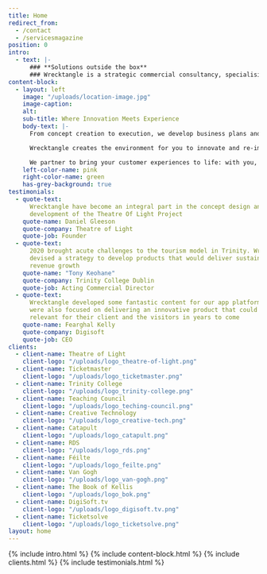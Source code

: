 ```yaml
---
title: Home
redirect_from:
  - /contact
  - /servicesmagazine
position: 0
intro:
  - text: |-
      ### **Solutions outside the box**
      ### Wrecktangle is a strategic commercial consultancy, specialising in the Leisure and Tourism industry.  We collaborate with you, so your big ideas can turn into the bigger picture.
content-block:
  - layout: left
    image: "/uploads/location-image.jpg"
    image-caption:
    alt:
    sub-title: Where Innovation Meets Experience
    body-text: |-
      From concept creation to execution, we develop business plans and innovate within your operating models, to drive commercial returns.

      Wrecktangle creates the environment for you to innovate and re-imagine your visitor experience.

      We partner to bring your customer experiences to life: with you, with content designers, producers, and marketing experts; to create the framework to deliver on your commercial ambition.
    left-color-name: pink
    right-color-name: green
    has-grey-background: true
testimonials:
  - quote-text:
      Wrecktangle have become an integral part in the concept design and strategic
      development of the Theatre Of Light Project
    quote-name: Daniel Gleeson
    quote-company: Theatre of Light
    quote-job: Founder
  - quote-text:
      2020 brought acute challenges to the tourism model in Trinity. Wrecktangle
      devised a strategy to develop products that would deliver sustainable, incremental
      revenue growth
    quote-name: "​Tony Keohane"
    quote-company: Trinity College Dublin
    quote-job: Acting Commercial Director
  - quote-text:
      Wrecktangle developed some fantastic content for our app platform. They
      were also focused on delivering an innovative product that could evolve and remain
      relevant for their client and the visitors in years to come
    quote-name: Fearghal Kelly
    quote-company: Digisoft
    quote-job: CEO
clients:
  - client-name: Theatre of Light
    client-logo: "/uploads/logo_theatre-of-light.png"
  - client-name: Ticketmaster
    client-logo: "/uploads/logo_ticketmaster.png"
  - client-name: Trinity College
    client-logo: "/uploads/logo_trinity-college.png"
  - client-name: Teaching Council
    client-logo: "/uploads/logo_teching-council.png"
  - client-name: Creative Technology
    client-logo: "/uploads/logo_creative-tech.png"
  - client-name: Catapult
    client-logo: "/uploads/logo_catapult.png"
  - client-name: RDS
    client-logo: "/uploads/logo_rds.png"
  - client-name: Féilte
    client-logo: "/uploads/logo_feilte.png"
  - client-name: Van Gogh
    client-logo: "/uploads/logo_van-gogh.png"
  - client-name: The Book of Kellis
    client-logo: "/uploads/logo_bok.png"
  - client-name: DigiSoft.tv
    client-logo: "/uploads/logo_digisoft.tv.png"
  - client-name: Ticketsolve
    client-logo: "/uploads/logo_ticketsolve.png"
layout: home
---
```


{% include intro.html %}
{% include content-block.html %}
{% include clients.html %}
{% include testimonials.html %}
